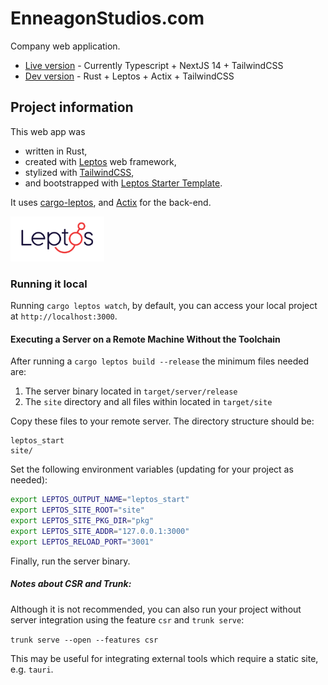 # EnneagonStudios.com

Company web application.
- [Live version](https://www.enneagonstudios.com/) - Currently Typescript + NextJS 14 + TailwindCSS
- [Dev version](https://enneagon-web.fly.dev/) - Rust + Leptos + Actix + TailwindCSS


## Project information

This web app was
- written in Rust,
- created with [Leptos](https://github.com/leptos-rs/leptos) web framework,
- stylized with [TailwindCSS](https://tailwindcss.com/),
- and bootstrapped with [Leptos Starter Template](https://github.com/leptos-rs/start).

It uses [cargo-leptos](https://github.com/akesson/cargo-leptos), and [Actix](https://actix.rs/) for the back-end.

<picture>
    <source srcset="https://raw.githubusercontent.com/leptos-rs/leptos/main/docs/logos/Leptos_logo_Solid_White.svg" media="(prefers-color-scheme: dark)">
    <img width="150" src="https://raw.githubusercontent.com/leptos-rs/leptos/main/docs/logos/Leptos_logo_RGB.svg" alt="Leptos Logo">
</picture>

### Running it local

Running `cargo leptos watch`, by default, you can access your local project at `http://localhost:3000`.

#### Executing a Server on a Remote Machine Without the Toolchain

After running a `cargo leptos build --release` the minimum files needed are:

1. The server binary located in `target/server/release`
2. The `site` directory and all files within located in `target/site`

Copy these files to your remote server. The directory structure should be:
```text
leptos_start
site/
```
Set the following environment variables (updating for your project as needed):
```sh
export LEPTOS_OUTPUT_NAME="leptos_start"
export LEPTOS_SITE_ROOT="site"
export LEPTOS_SITE_PKG_DIR="pkg"
export LEPTOS_SITE_ADDR="127.0.0.1:3000"
export LEPTOS_RELOAD_PORT="3001"
```
Finally, run the server binary.

##### Notes about CSR and Trunk:

Although it is not recommended, you can also run your project without server integration using the feature `csr` and `trunk serve`:

`trunk serve --open --features csr`

This may be useful for integrating external tools which require a static site, e.g. `tauri`.
